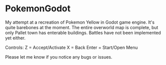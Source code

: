 # PokemonGodot

My attempt at a recreation of Pokemon Yellow in Godot game engine.
It's quite barebones at the moment. The entire overworld map is complete, but only Pallet town has enterable buildings.
Battles have not been implemented yet either.

Controls:
Z = Accept/Activate
X = Back
Enter = Start/Open Menu

Please let me know if you notice any bugs or issues.

